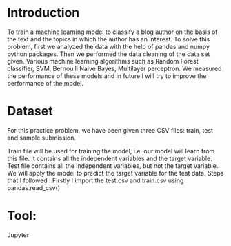 # Introduction

To train a machine learning model to classify a blog
author on the basis of the text and the topics in which the author has an interest. To
solve this problem, first we analyzed the data with the help of pandas and numpy
python packages. Then we performed the data cleaning of the data set given.
Various machine learning algorithms such as Random Forest classifier, SVM,
Bernoulli Naive Bayes, Multilayer perceptron. We measured the performance of
these models and in future I will try to improve the performance of the model.

# Dataset
For this practice problem, we have been given three CSV files: train, test and sample submission.

Train file will be used for training the model, i.e. our model will learn from this file. It contains all the independent variables and the target variable.
Test file contains all the independent variables, but not the target variable. We will apply the model to predict the target variable for the test data.
Steps that I followed :
Firstly I import the test.csv and train.csv using pandas.read_csv()



# Tool:
Jupyter
